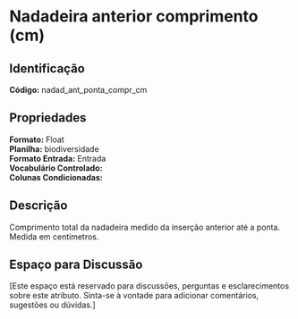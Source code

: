# Nadadeira anterior comprimento (cm)

## Identificação
**Código:** nadad_ant_ponta_compr_cm

## Propriedades
**Formato:** Float  
**Planilha:** biodiversidade  
**Formato Entrada:** Entrada  
**Vocabulário Controlado:**   
**Colunas Condicionadas:**   

## Descrição
Comprimento total da nadadeira medido da inserção anterior até a ponta. Medida em centímetros.

## Espaço para Discussão
[Este espaço está reservado para discussões, perguntas e esclarecimentos sobre este atributo. Sinta-se à vontade para adicionar comentários, sugestões ou dúvidas.]
